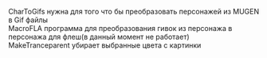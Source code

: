 CharToGifs
нужна для того что бы преобразовать персонажей из MUGEN в Gif файлы<br>
MacroFLA
программа для преобразования гивок из персонажа в персонажа для флеш(в данный момент не работает)<br>
MakeTranceparent
убирает выбранные цвета с картинки<br>
